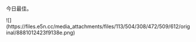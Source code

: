 <p>今日最佳。</p>
![](https://files.e5n.cc/media_attachments/files/113/504/308/472/509/612/original/8881012423f9138e.png)